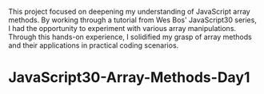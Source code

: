 This project focused on deepening my understanding of JavaScript array methods. By working through a tutorial from Wes Bos' JavaScript30 series, I had the opportunity to experiment with various array manipulations. Through this hands-on experience, I solidified my grasp of array methods and their applications in practical coding scenarios.

# JavaScript30-Array-Methods-Day1